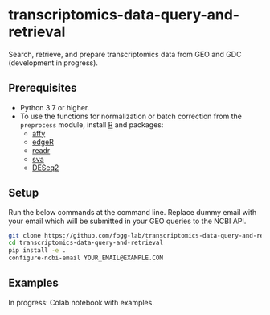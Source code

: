 # transcriptomics-data-query-and-retrieval
Search, retrieve, and prepare transcriptomics data from GEO and GDC (development in progress).

## Prerequisites
- Python 3.7 or higher.
- To use the functions for normalization or batch correction from the `preprocess` module, install [R](https://www.r-project.org/) and packages:
  - [affy](https://bioconductor.org/packages/release/bioc/html/affy.html)
  - [edgeR](https://bioconductor.org/packages/release/bioc/html/edgeR.html)
  - [readr](https://cran.r-project.org/web/packages/readr/index.html)
  - [sva](https://bioconductor.org/packages/release/bioc/html/sva.html)
  - [DESeq2](https://bioconductor.org/packages/release/bioc/html/DESeq2.html)

## Setup

Run the below commands at the command line. Replace dummy email with your email which will be submitted in your GEO queries to the NCBI API.
```zsh
git clone https://github.com/fogg-lab/transcriptomics-data-query-and-retrieval.git
cd transcriptomics-data-query-and-retrieval
pip install -e .
configure-ncbi-email YOUR_EMAIL@EXAMPLE.COM
```

## Examples

In progress: Colab notebook with examples.
